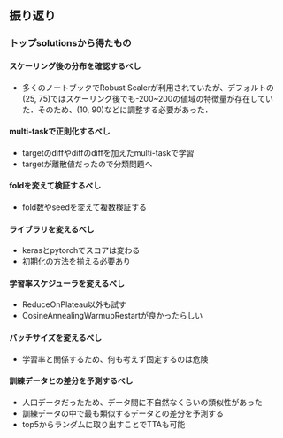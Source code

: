 ## 振り返り

### トップsolutionsから得たもの

#### スケーリング後の分布を確認するべし
- 多くのノートブックでRobust Scalerが利用されていたが、デフォルトの(25, 75)ではスケーリング後でも-200~200の値域の特徴量が存在していた．そのため、(10, 90)などに調整する必要があった．

#### multi-taskで正則化するべし
- targetのdiffやdiffのdiffを加えたmulti-taskで学習
- targetが離散値だったので分類問題へ

#### foldを変えて検証するべし
- fold数やseedを変えて複数検証する

#### ライブラリを変えるべし
- kerasとpytorchでスコアは変わる
- 初期化の方法を揃える必要あり

#### 学習率スケジューラを変えるべし
- ReduceOnPlateau以外も試す
- CosineAnnealingWarmupRestartが良かったらしい

#### バッチサイズを変えるべし
- 学習率と関係するため、何も考えず固定するのは危険

#### 訓練データとの差分を予測するべし
- 人口データだったため、データ間に不自然なくらいの類似性があった
- 訓練データの中で最も類似するデータとの差分を予測する
- top5からランダムに取り出すことでTTAも可能

